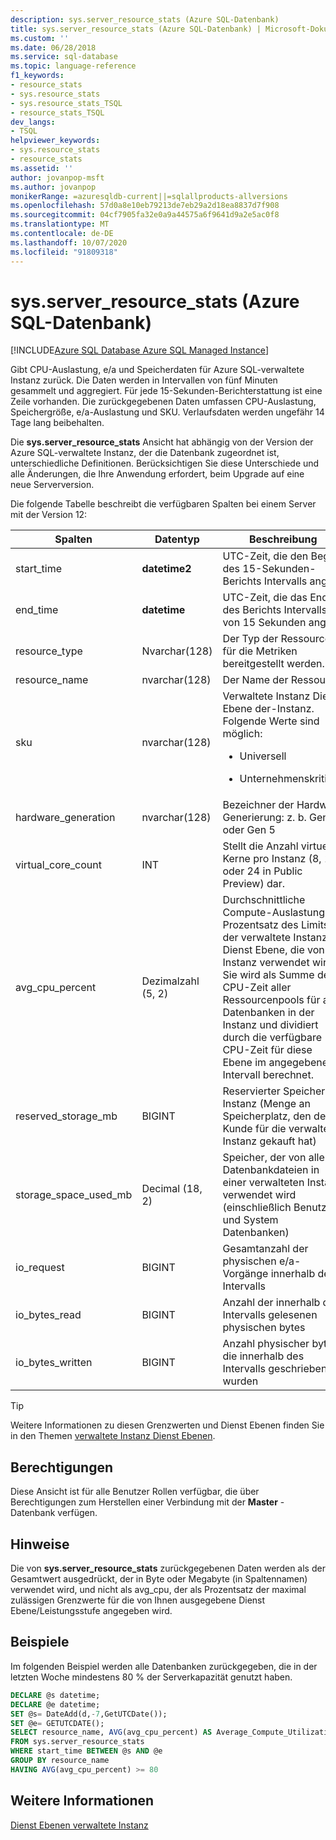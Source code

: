 ```yaml
---
description: sys.server_resource_stats (Azure SQL-Datenbank)
title: sys.server_resource_stats (Azure SQL-Datenbank) | Microsoft-Dokumentation
ms.custom: ''
ms.date: 06/28/2018
ms.service: sql-database
ms.topic: language-reference
f1_keywords:
- resource_stats
- sys.resource_stats
- sys.resource_stats_TSQL
- resource_stats_TSQL
dev_langs:
- TSQL
helpviewer_keywords:
- sys.resource_stats
- resource_stats
ms.assetid: ''
author: jovanpop-msft
ms.author: jovanpop
monikerRange: =azuresqldb-current||=sqlallproducts-allversions
ms.openlocfilehash: 57d0a8e10eb79213de7eb29a2d18ea8837d7f908
ms.sourcegitcommit: 04cf7905fa32e0a9a44575a6f9641d9a2e5ac0f8
ms.translationtype: MT
ms.contentlocale: de-DE
ms.lasthandoff: 10/07/2020
ms.locfileid: "91809318"
---
```

# <a name="sysserver_resource_stats-azure-sql-database"></a>sys.server_resource_stats (Azure SQL-Datenbank)
[!INCLUDE[Azure SQL Database Azure SQL Managed Instance](../../includes/applies-to-version/asdb-asdbmi.md)]

Gibt CPU-Auslastung, e/a und Speicherdaten für Azure SQL-verwaltete Instanz zurück. Die Daten werden in Intervallen von fünf Minuten gesammelt und aggregiert. Für jede 15-Sekunden-Berichterstattung ist eine Zeile vorhanden. Die zurückgegebenen Daten umfassen CPU-Auslastung, Speichergröße, e/a-Auslastung und SKU. Verlaufsdaten werden ungefähr 14 Tage lang beibehalten.

Die **sys.server_resource_stats** Ansicht hat abhängig von der Version der Azure SQL-verwaltete Instanz, der die Datenbank zugeordnet ist, unterschiedliche Definitionen. Berücksichtigen Sie diese Unterschiede und alle Änderungen, die Ihre Anwendung erfordert, beim Upgrade auf eine neue Serverversion.
 
  
 Die folgende Tabelle beschreibt die verfügbaren Spalten bei einem Server mit der Version 12:  
  
|Spalten|Datentyp|Beschreibung|  
|----------------------------|---------------|-----------------|  
|start_time|**datetime2**|UTC-Zeit, die den Beginn des 15-Sekunden-Berichts Intervalls angibt|  
|end_time|**datetime**|UTC-Zeit, die das Ende des Berichts Intervalls von 15 Sekunden angibt|
|resource_type|Nvarchar(128)|Der Typ der Ressource, für die Metriken bereitgestellt werden.|
|resource_name|nvarchar(128)|Der Name der Ressource.|
|sku|nvarchar(128)|Verwaltete Instanz Dienst Ebene der-Instanz. Folgende Werte sind möglich: <br><ul><li>Universell</li></ul><ul><li>Unternehmenskritisch</li></ul>|
|hardware_generation|nvarchar(128)|Bezeichner der Hardware Generierung: z. b. Gen 4 oder Gen 5|
|virtual_core_count|INT|Stellt die Anzahl virtueller Kerne pro Instanz (8, 16 oder 24 in Public Preview) dar.|
|avg_cpu_percent|Dezimalzahl (5, 2)|Durchschnittliche Compute-Auslastung als Prozentsatz des Limits der verwaltete Instanz Dienst Ebene, die von der Instanz verwendet wird. Sie wird als Summe der CPU-Zeit aller Ressourcenpools für alle Datenbanken in der Instanz und dividiert durch die verfügbare CPU-Zeit für diese Ebene im angegebenen Intervall berechnet.|
|reserved_storage_mb|BIGINT|Reservierter Speicher pro Instanz (Menge an Speicherplatz, den der Kunde für die verwaltete Instanz gekauft hat)|
|storage_space_used_mb|Decimal (18, 2)|Speicher, der von allen Datenbankdateien in einer verwalteten Instanz verwendet wird (einschließlich Benutzer-und System Datenbanken)|
|io_request|BIGINT|Gesamtanzahl der physischen e/a-Vorgänge innerhalb des Intervalls|
|io_bytes_read|BIGINT|Anzahl der innerhalb des Intervalls gelesenen physischen bytes|
|io_bytes_written|BIGINT|Anzahl physischer bytes, die innerhalb des Intervalls geschrieben wurden|

 
> [!TIP]  
>  Weitere Informationen zu diesen Grenzwerten und Dienst Ebenen finden Sie in den Themen [verwaltete Instanz Dienst Ebenen](/azure/sql-database/sql-database-managed-instance#managed-instance-service-tiers).  
    
## <a name="permissions"></a>Berechtigungen  
 Diese Ansicht ist für alle Benutzer Rollen verfügbar, die über Berechtigungen zum Herstellen einer Verbindung mit der **Master** -Datenbank verfügen.  
  
## <a name="remarks"></a>Hinweise  
 Die von **sys.server_resource_stats** zurückgegebenen Daten werden als der Gesamtwert ausgedrückt, der in Byte oder Megabyte (in Spaltennamen) verwendet wird, und nicht als avg_cpu, der als Prozentsatz der maximal zulässigen Grenzwerte für die von Ihnen ausgegebene Dienst Ebene/Leistungsstufe angegeben wird.  
 
## <a name="examples"></a>Beispiele  
 Im folgenden Beispiel werden alle Datenbanken zurückgegeben, die in der letzten Woche mindestens 80 % der Serverkapazität genutzt haben.  
  
```sql  
DECLARE @s datetime;  
DECLARE @e datetime;  
SET @s= DateAdd(d,-7,GetUTCDate());  
SET @e= GETUTCDATE();  
SELECT resource_name, AVG(avg_cpu_percent) AS Average_Compute_Utilization   
FROM sys.server_resource_stats   
WHERE start_time BETWEEN @s AND @e  
GROUP BY resource_name  
HAVING AVG(avg_cpu_percent) >= 80  
```  
    
## <a name="see-also"></a>Weitere Informationen  
 [Dienst Ebenen verwaltete Instanz](/azure/sql-database/sql-database-managed-instance#managed-instance-service-tiers)